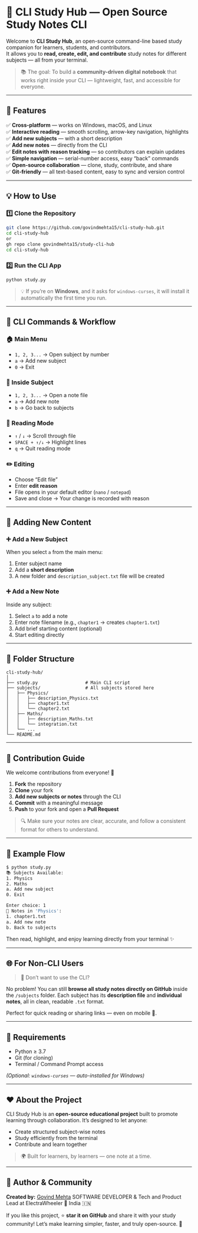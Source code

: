 # 🧠 CLI Study Hub — Open Source Study Notes CLI

Welcome to **CLI Study Hub**, an open-source command-line based study companion for learners, students, and contributors.  
It allows you to **read, create, edit, and contribute** study notes for different subjects — all from your terminal.

> 📚 The goal: To build a **community-driven digital notebook** that works right inside your CLI — lightweight, fast, and accessible for everyone.

---

## 🚀 Features

✅ **Cross-platform** — works on Windows, macOS, and Linux  
✅ **Interactive reading** — smooth scrolling, arrow-key navigation, highlights  
✅ **Add new subjects** — with a short description  
✅ **Add new notes** — directly from the CLI  
✅ **Edit notes with reason tracking** — so contributors can explain updates  
✅ **Simple navigation** — serial-number access, easy “back” commands  
✅ **Open-source collaboration** — clone, study, contribute, and share  
✅ **Git-friendly** — all text-based content, easy to sync and version control  

---

## 💡 How to Use

### 1️⃣ Clone the Repository

```bash
git clone https://github.com/govindmehta15/cli-study-hub.git
cd cli-study-hub
or
gh repo clone govindmehta15/study-cli-hub
cd cli-study-hub
````

### 2️⃣ Run the CLI App

```bash
python study.py
```

> 💡 If you’re on **Windows**, and it asks for `windows-curses`, it will install it automatically the first time you run.

---

## 🧭 CLI Commands & Workflow

### 🏠 Main Menu

* `1, 2, 3...` → Open subject by number
* `a` → Add new subject
* `0` → Exit

### 📘 Inside Subject

* `1, 2, 3...` → Open a note file
* `a` → Add new note
* `b` → Go back to subjects

### 📖 Reading Mode

* `↑` / `↓` → Scroll through file
* `SPACE + ↑/↓` → Highlight lines
* `q` → Quit reading mode

### ✏️ Editing

* Choose “Edit file”
* Enter **edit reason**
* File opens in your default editor (`nano` / `notepad`)
* Save and close → Your change is recorded with reason

---

## 🌱 Adding New Content

### ➕ Add a New Subject

When you select `a` from the main menu:

1. Enter subject name
2. Add a **short description**
3. A new folder and `description_subject.txt` file will be created

### ➕ Add a New Note

Inside any subject:

1. Select `a` to add a note
2. Enter note filename (e.g., `chapter1` → creates `chapter1.txt`)
3. Add brief starting content (optional)
4. Start editing directly

---

## 🧩 Folder Structure

```
cli-study-hub/
│
├── study.py                  # Main CLI script
├── subjects/                 # All subjects stored here
│   ├── Physics/
│   │   ├── description_Physics.txt
│   │   ├── chapter1.txt
│   │   └── chapter2.txt
│   ├── Maths/
│   │   ├── description_Maths.txt
│   │   └── integration.txt
│   └── ...
└── README.md
```

---

## 👥 Contribution Guide

We welcome contributions from everyone! 🎉

1. **Fork** the repository
2. **Clone** your fork
3. **Add new subjects or notes** through the CLI
4. **Commit** with a meaningful message
5. **Push** to your fork and open a **Pull Request**

> 🔍 Make sure your notes are clear, accurate, and follow a consistent format for others to understand.

---

## 🧾 Example Flow

```bash
$ python study.py
📚 Subjects Available:
1. Physics
2. Maths
a. Add new subject
0. Exit

Enter choice: 1
📖 Notes in 'Physics':
1. chapter1.txt
a. Add new note
b. Back to subjects
```

Then read, highlight, and enjoy learning directly from your terminal ✨

---

## 🌐 For Non-CLI Users

> 💬 Don’t want to use the CLI?

No problem!
You can still **browse all study notes directly on GitHub** inside the `/subjects` folder.
Each subject has its **description file** and **individual notes**, all in clean, readable `.txt` format.

Perfect for quick reading or sharing links — even on mobile 📱.

---

## 🧰 Requirements

* Python ≥ 3.7
* Git (for cloning)
* Terminal / Command Prompt access

*(Optional: `windows-curses` — auto-installed for Windows)*

---

## ❤️ About the Project

CLI Study Hub is an **open-source educational project** built to promote learning through collaboration.
It’s designed to let anyone:

* Create structured subject-wise notes
* Study efficiently from the terminal
* Contribute and learn together

> 🌍 Built for learners, by learners — one note at a time.

---

## 📧 Author & Community

**Created by:** [Govind Mehta](https://github.com/govindmehta15)
SOFTWARE DEVELOPER & Tech and Product Lead at ElectraWheeler
📍 India 🇮🇳

If you like this project, ⭐ **star it on GitHub** and share it with your study community!
Let’s make learning simpler, faster, and truly open-source. 🌱

```

